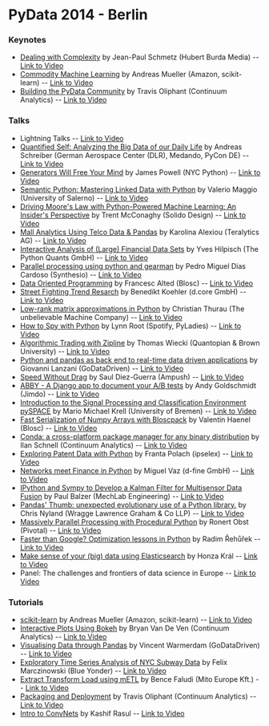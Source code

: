 # PyData 2014 - Berlin

### Keynotes
* [Dealing with Complexity](http://pydata.org//berlin2014/keynotes/#abstract_263) by Jean-Paul Schmetz (Hubert Burda Media) -- [Link to Video](https://www.youtube.com/watch?v=1_oU4qW7I9M&list=UUOjD18EJYcsBog4IozkF_7w)
* [Commodity Machine Learning](http://pydata.org//berlin2014/keynotes/#abstract_262) by Andreas Mueller (Amazon, scikit-learn) -- [Link to Video](https://www.youtube.com/watch?v=kX5jrFqryAE&list=UUOjD18EJYcsBog4IozkF_7w)
* [Building the PyData Community](http://pydata.org/berlin2014/abstracts/#261) by Travis Oliphant (Continuum Analytics) -- [Link to Video](https://www.youtube.com/watch?v=d9Qm3PPoYNQ&list=UUOjD18EJYcsBog4IozkF_7w)

### Talks
* Lightning Talks -- [Link to Video](https://www.youtube.com/watch?v=C_GBFxt_3s0&list=UUOjD18EJYcsBog4IozkF_7w)
* [Quantified Self: Analyzing the Big Data of our Daily Life](http://pydata.org//berlin2014/abstracts/#231) by Andreas Schreiber (German Aerospace Center (DLR), Medando, PyCon DE) -- [Link to Video](https://www.youtube.com/watch?v=tSyQ36Zbkc0&list=UUOjD18EJYcsBog4IozkF_7w)
* [Generators Will Free Your Mind](http://pydata.org//berlin2014/abstracts/#258) by James Powell (NYC Python) -- [Link to Video](https://www.youtube.com/watch?v=JasPrZqImxo&list=UUOjD18EJYcsBog4IozkF_7w)
* [Semantic Python: Mastering Linked Data with Python](http://pydata.org//berlin2014/abstracts/#244) by Valerio Maggio (University of Salerno) -- [Link to Video](https://www.youtube.com/watch?v=5DCS9LE-8rE&list=UUOjD18EJYcsBog4IozkF_7w)
* [Driving Moore's Law with Python-Powered Machine Learning: An Insider's Perspective](http://pydata.org//berlin2014/abstracts/#271) by Trent McConaghy (Solido Design) -- [Link to Video](https://www.youtube.com/watch?v=Jm-eBD9xR3w&list=UUOjD18EJYcsBog4IozkF_7w)
* [Mall Analytics Using Telco Data & Pandas](http://pydata.org//berlin2014/abstracts/#241) by Karolina Alexiou (Teralytics AG) -- [Link to Video]()
* [Interactive Analysis of (Large) Financial Data Sets](http://pydata.org//berlin2014/abstracts/#259) by Yves Hilpisch (The Python Quants GmbH) -- [Link to Video](https://www.youtube.com/watch?v=XyqlduIcc2g&list=UUOjD18EJYcsBog4IozkF_7w)
* [Parallel processing using python and gearman](http://pydata.org//berlin2014/abstracts/#234) by Pedro Miguel Dias Cardoso (Synthesio) -- [Link to Video](https://www.youtube.com/watch?v=FRnP4UIgRI4&list=UUOjD18EJYcsBog4IozkF_7w)
* [Data Oriented Programming](http://pydata.org//berlin2014/abstracts/#260) by Francesc Alted (Blosc) -- [Link to Video](https://www.youtube.com/watch?v=KhJSg_rSzj8&list=UUOjD18EJYcsBog4IozkF_7w)
* [Street Fighting Trend Resarch](http://pydata.org//berlin2014/abstracts/#237) by Benedikt Koehler (d.core GmbH) -- [Link to Video](https://www.youtube.com/watch?v=4c_AmPWo-iw&list=UUOjD18EJYcsBog4IozkF_7w)
* [Low-rank matrix approximations in Python](http://pydata.org//berlin2014/abstracts/#266) by Christian Thurau (The unbelievable Machine Company) -- [Link to Video](https://www.youtube.com/watch?v=kfEWZA-b-YQ&list=UUOjD18EJYcsBog4IozkF_7w)
* [How to Spy with Python](http://pydata.org//berlin2014/abstracts/#273) by Lynn Root (Spotify, PyLadies) -- [Link to Video](https://www.youtube.com/watch?v=8m3fFPCUPQg&list=UUOjD18EJYcsBog4IozkF_7w)
* [Algorithmic Trading with Zipline](http://pydata.org//berlin2014/abstracts/#250) by Thomas Wiecki (Quantopian & Brown University) -- [Link to Video](https://www.youtube.com/watch?v=Qva7uxmOZuA&list=UUOjD18EJYcsBog4IozkF_7w)
* [Python and pandas as back end to real-time data driven applications](http://pydata.org//berlin2014/abstracts/#246) by Giovanni Lanzani (GoDataDriven) -- [Link to Video](https://www.youtube.com/watch?v=I8xBoXgJ5RM&list=UUOjD18EJYcsBog4IozkF_7w)
* [Speed Without Drag](http://pydata.org//berlin2014/abstracts/#256) by Saul Diez-Guerra (Ampush) -- [Link to Video](https://www.youtube.com/watch?v=cRb96NEHW4I&list=UUOjD18EJYcsBog4IozkF_7w)
* [ABBY - A Django app to document your A/B tests](http://pydata.org//berlin2014/abstracts/#249) by Andy Goldschmidt (Jimdo) -- [Link to Video](https://www.youtube.com/watch?v=Vx9UCD6V7y4&list=UUOjD18EJYcsBog4IozkF_7w)
* [Introduction to the Signal Processing and Classification Environment pySPACE](http://pydata.org//berlin2014/abstracts/#268) by  Mario Michael Krell (University of Bremen) -- [Link to Video](https://www.youtube.com/watch?v=KobSyPceR6I&list=UUOjD18EJYcsBog4IozkF_7w)
* [Fast Serialization of Numpy Arrays with Bloscpack](http://pydata.org//berlin2014/abstracts/#226) by Valentin Haenel (Blosc) -- [Link to Video](https://www.youtube.com/watch?v=TZdqeEd7iTM&list=UUOjD18EJYcsBog4IozkF_7w)
* [Conda: a cross-platform package manager for any binary distribution](http://pydata.org//berlin2014/abstracts/#275) by Ilan Schnell (Continuum Analytics) -- [Link to Video](https://www.youtube.com/watch?v=o47Nndkwffc&list=UUOjD18EJYcsBog4IozkF_7w)
* [Exploring Patent Data with Python](http://pydata.org//berlin2014/abstracts/#251) by Franta Polach (ipselex) -- [Link to Video](https://www.youtube.com/watch?v=LWYiF31jiZ0&list=UUOjD18EJYcsBog4IozkF_7w)
* [Networks meet Finance in Python](http://pydata.org//berlin2014/abstracts/#247) by Miguel Vaz (d-fine GmbH) -- [Link to Video]()
* [IPython and Sympy to Develop a Kalman Filter for Multisensor Data Fusion](http://pydata.org//berlin2014/abstracts/#238) by Paul Balzer (MechLab Engineering) -- [Link to Video](https://www.youtube.com/watch?v=XSRr2HHedrY&list=UUOjD18EJYcsBog4IozkF_7w)
* [Pandas' Thumb: unexpected evolutionary use of a Python library.](http://pydata.org//berlin2014/abstracts/#240) by Chris Nyland (Wragge Lawrence Graham & Co LLP) -- [Link to Video](https://www.youtube.com/watch?v=CNQ_Ib4yxgQ&list=UUOjD18EJYcsBog4IozkF_7w)
* [Massively Parallel Processing with Procedural Python](http://pydata.org//berlin2014/abstracts/#232) by Ronert Obst (Pivotal) -- [Link to Video](https://www.youtube.com/watch?v=rv6J6CYbGy4&list=UUOjD18EJYcsBog4IozkF_7w)
* [Faster than Google? Optimization lessons in Python](http://pydata.org/berlin2014/abstracts/#228) by Radim Řehůřek -- [Link to Video](https://www.youtube.com/watch?v=vU4TlwZzTfU&list=UUOjD18EJYcsBog4IozkF_7w)
* [Make sense of your (big) data using Elasticsearch](http://pydata.org/berlin2014/abstracts/#235) by Honza Král -- [Link to Video](https://www.youtube.com/watch?v=sCktucuv5Yo&list=UUOjD18EJYcsBog4IozkF_7w)
* Panel: The challenges and frontiers of data science in Europe -- [Link to Video](https://www.youtube.com/watch?v=AtkDHrzgs7c&list=UUOjD18EJYcsBog4IozkF_7w)

### Tutorials
* [scikit-learn](http://pydata.org//berlin2014/abstracts/#221) by Andreas Mueller (Amazon, scikit-learn) -- [Link to Video]()
* [Interactive Plots Using Bokeh](http://pydata.org//berlin2014/abstracts/#254) by Bryan Van De Ven (Continuum Analytics) -- [Link to Video]()
* [Visualising Data through Pandas](http://pydata.org//berlin2014/abstracts/#269) by Vincent Warmerdam (GoDataDriven) -- [Link to Video](https://www.youtube.com/watch?v=ZW8Aei2wlsM&list=UUOjD18EJYcsBog4IozkF_7w)
* [Exploratory Time Series Analysis of NYC Subway Data](http://pydata.org//berlin2014/abstracts/#270) by Felix Marczinowski (Blue Yonder) -- [Link to Video](https://www.youtube.com/watch?v=U4p46XdXy6A&list=UUOjD18EJYcsBog4IozkF_7w)
* [Extract Transform Load using mETL](http://pydata.org//berlin2014/abstracts/#253) by Bence Faludi (Mito Europe Kft.) -- [Link to Video](https://www.youtube.com/watch?v=NOGXdKbB-gQ&list=UUOjD18EJYcsBog4IozkF_7w)
* [Packaging and Deployment](http://pydata.org//berlin2014/abstracts/#276) by Travis Oliphant (Continuum Analytics) -- [Link to Video](https://www.youtube.com/watch?v=bR_WGj5MOlY&list=UUOjD18EJYcsBog4IozkF_7w)
* [Intro to ConvNets](http://pydata.org/berlin2014/abstracts/#257) by Kashif Rasul -- [Link to Video](https://www.youtube.com/watch?v=W9_SNGymRwo&list=UUOjD18EJYcsBog4IozkF_7w)
